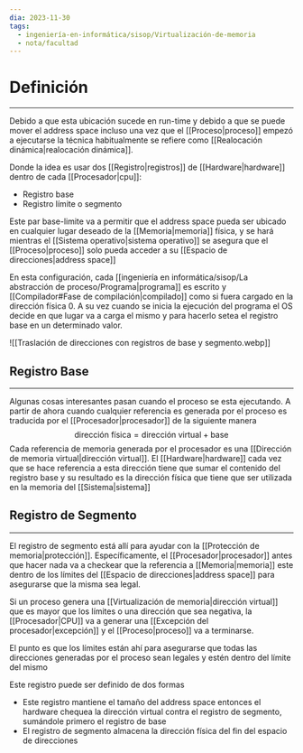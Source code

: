 ```yaml
---
dia: 2023-11-30
tags:
  - ingeniería-en-informática/sisop/Virtualización-de-memoria
  - nota/facultad
---
```

# Definición
---
Debido a que esta ubicación sucede en run-time y debido a que se puede mover el address space incluso una vez que el [[Proceso|proceso]] empezó a ejecutarse la técnica habitualmente se refiere como [[Realocación dinámica|realocación dinámica]].

Donde la idea es usar dos [[Registro|registros]] de [[Hardware|hardware]] dentro de cada [[Procesador|cpu]]: 
* Registro base
* Registro límite o segmento

Este par base-limite va a permitir que el address space pueda ser ubicado en cualquier lugar deseado de la [[Memoria|memoria]] física, y se hará mientras el [[Sistema operativo|sistema operativo]] se asegura que el [[Proceso|proceso]] solo pueda acceder a su [[Espacio de direcciones|address space]]

En esta configuración, cada [[ingeniería en informática/sisop/La abstracción de proceso/Programa|programa]] es escrito y [[Compilador#Fase de compilación|compilado]] como si fuera cargado en la dirección física 0. A su vez cuando se inicia la ejecución del programa el OS decide en que lugar va a carga el mismo y para hacerlo setea el registro base en un determinado valor. 

![[Traslación de direcciones con registros de base y segmento.webp]]

## Registro Base
---
Algunas cosas interesantes pasan cuando el proceso se esta ejecutando. A partir de ahora cuando cualquier referencia es generada por el proceso es traducida por el [[Procesador|procesador]] de la siguiente manera $$ \text{dirección física} = \text{dirección virtual} + \text{base} $$
Cada referencia de memoria generada por el procesador es una [[Dirección de memoria virtual|dirección virtual]]. El [[Hardware|hardware]] cada vez que se hace referencia a esta dirección tiene que sumar el contenido del registro base y su resultado es la dirección física que tiene que ser utilizada en la memoria del [[Sistema|sistema]]

## Registro de Segmento
---
El registro de segmento está allí para ayudar con la [[Protección de memoria|protección]]. Específicamente, el [[Procesador|procesador]] antes que hacer nada va a checkear que la referencia a [[Memoria|memoria]] este dentro de los límites del [[Espacio de direcciones|address space]] para asegurarse que la misma sea legal.

Si un proceso genera una [[Virtualización de memoria|dirección virtual]] que es mayor que los límites o una dirección que  sea negativa, la [[Procesador|CPU]] va a generar una [[Excepción del procesador|excepción]] y el [[Proceso|proceso]] va a terminarse.

El punto es que los límites están ahí para asegurarse que todas las direcciones generadas por el proceso sean legales y estén dentro del límite del mismo

Este registro puede ser definido de dos formas
* Este registro mantiene el tamaño del address space entonces el hardware chequea la dirección virtual contra el registro de segmento, sumándole primero el registro de base
* El registro de segmento almacena la dirección física del fin del espacio de direcciones
